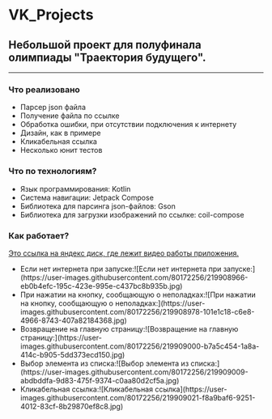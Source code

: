 # VK_Projects
<h2>Небольшой проект для полуфинала олимпиады "Траектория будущего".</h2>
<hr>
<h3>Что реализовано</h3>
<ul>
   <li>Парсер json файла</li>
   <li>Получение файла по ссылке</li>
   <li>Обработка ошибки, при отсутствии подключения к интернету</li>
   <li>Дизайн, как в примере</li>
   <li>Кликабельная ссылка</li>
   <li>Несколько юнит тестов</li>
</ul>

<h3>Что по технологиям?</h3>
<ul>
   <li>Язык программирования: Kotlin</li>
   <li>Система навигации: Jetpack Compose</li>
   <li>Библиотека для парсинга json-файлов: Gson</li>
   <li>Библиотека для загрузки изображений по ссылке: coil-compose</li>
</ul>

<h3>Как работает?</h3>
<a href="[https://disk.yandex.ru/i/tEnT_Y17wvGDkQ](https://disk.yandex.ru/i/oJpDX-M3Tw7f4w)">Это ссылка на яндекс диск, где лежит видео работы приложения.</a>
<ul>
   <li>Если нет интернета при запуске:![Если нет интернета при запуске:](https://user-images.githubusercontent.com/80172256/219908966-eb0b4efc-195c-423e-995e-c437bc8b935b.jpg)
</li>
   <li>При нажатии на кнопку, сообщающую о неполадках:![При нажатии на кнопку, сообщающую о неполадках:](https://user-images.githubusercontent.com/80172256/219908978-101e1c18-c6e8-4966-8743-407a82184368.jpg)
</li>
   <li>Возвращение на главную страницу:![Возвращение на главную страницу:](https://user-images.githubusercontent.com/80172256/219909000-b7a5c454-1a8a-414c-b905-5dd373ecd150.jpg)
</li>
   <li>Выбор элемента из списка:![Выбор элемента из списка:](https://user-images.githubusercontent.com/80172256/219909009-abdbddfa-9d83-475f-9374-c0aa80d2cf5a.jpg)
</li>
   <li>Кликабельная ссылка:![Кликабельная ссылка](https://user-images.githubusercontent.com/80172256/219909021-f8a9baf6-9251-4012-83cf-8b29870ef8c8.jpg)
</li>
</ul>


